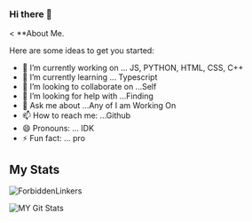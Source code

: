 ### Hi there 👋

<
**About Me.

Here are some ideas to get you started:

- 🔭 I’m currently working on ... JS, PYTHON, HTML, CSS, C++
- 🌱 I’m currently learning ... Typescript
- 👯 I’m looking to collaborate on ...Self
- 🤔 I’m looking for help with ...Finding
- 💬 Ask me about ...Any of I am Working On
- 📫 How to reach me: ...Github
- 😄 Pronouns: ... IDK
- ⚡ Fun fact: ... pro
>



## My Stats
<p><img align="center" src="https://github-readme-stats.vercel.app/api/top-langs?username=ForbiddenLinkers&show_icons=true&locale=en&langs_count=15&theme=tokyonight" alt="ForbiddenLinkers" /></p>

![MY Git Stats](https://github-readme-stats.vercel.app/api?username=ForbiddenLinkers&include_all_commits=true&count_private=true&theme=highconstrast)
